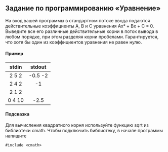 ## Задание по программированию «Уравнение»
На вход вашей программы в стандартном потоке ввода подаются действительные коэффициенты A, B и C уравнения Ax² + Bx + C = 0. Выведите все его различные действительные корни в поток вывода в любом порядке, при этом разделяя корни пробелами. Гарантируется, что хотя бы один из коэффициентов уравнения не равен нулю.

#### Пример

|stdin | stdout|
|:------:|:---------:|
| 2 5 2 | -0.5 -2 |
|2 4 2  | -1        |
|2 1 2  |             |
|0 4 10|  -2.5    |

#### Подсказка
Для вычисления квадратного корня используйте функцию sqrt из библиотеки cmath. Чтобы подключить библиотеку, в начале программы напишите 

	#include <cmath>